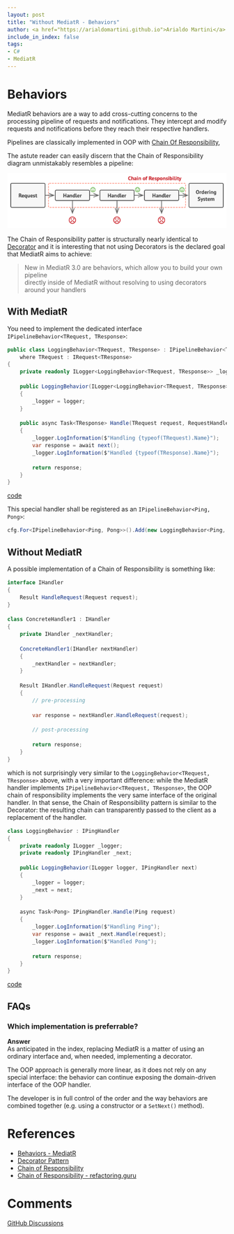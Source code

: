 ```yaml
---
layout: post
title: "Without MediatR - Behaviors"
author: <a href="https://arialdomartini.github.io">Arialdo Martini</a>
include_in_index: false
tags:
- C#
- MediatR
---
```

# Behaviors
MediatR behaviors are a way to add cross-cutting concerns to the processing pipeline of requests and notifications. They intercept and modify requests and notifications before they reach their respective handlers.

Pipelines are classically implemented in OOP with [Chain Of Responsibility][chain-of-responsibility], 

The astute reader can easily discern that the Chain of Responsibility diagram unmistakably resembles a pipeline:

![Chain of Responsibility as an execution pipeline](static/img/without-mediatr/chain-of-responsibility.png)


The Chain of Responsibility patter is structurally nearly identical to [Decorator][decorator-pattern] and it is interesting that not using Decorators is the declared goal that MediatR aims to achieve:

> New in MediatR 3.0 are behaviors, which allow you to build your own pipeline<br/>
> directly inside of MediatR without resolving to using decorators around your handlers

## With MediatR
You need to implement the dedicated interface `IPipelineBehavior<TRequest, TResponse>`:

```csharp
public class LoggingBehavior<TRequest, TResponse> : IPipelineBehavior<TRequest, TResponse>
    where TRequest : IRequest<TResponse>
{
    private readonly ILogger<LoggingBehavior<TRequest, TResponse>> _logger;

    public LoggingBehavior(ILogger<LoggingBehavior<TRequest, TResponse>> logger)
    {
        _logger = logger;
    }

    public async Task<TResponse> Handle(TRequest request, RequestHandlerDelegate<TResponse> next, CancellationToken cancellationToken)
    {
        _logger.LogInformation($"Handling {typeof(TRequest).Name}");
        var response = await next();
        _logger.LogInformation($"Handled {typeof(TResponse).Name}");

        return response;
    }
}
```
[code](https://github.com/arialdomartini/without-mediatr/blob/master/src/WithoutMediatR/Behaviors/With.cs)

This special handler shall be registered as an `IPipelineBehavior<Ping, Pong>`:

```csharp
cfg.For<IPipelineBehavior<Ping, Pong>>().Add(new LoggingBehavior<Ping, Pong>(_logger));
```

## Without MediatR
A possible implementation of a Chain of Responsibility is something like:

```csharp
interface IHandler
{
    Result HandleRequest(Request request);
}

class ConcreteHandler1 : IHandler
{
    private IHandler _nextHandler;

    ConcreteHandler1(IHandler nextHandler)
    {
        _nextHandler = nextHandler;
    }

    Result IHandler.HandleRequest(Request request)
    {
        // pre-processing
		
        var response = nextHandler.HandleRequest(request);
		
		// post-processing
		
		return response;
    }
}
```

which is not surprisingly very similar to the `LoggingBehavior<TRequest, TResponse>` above, with a very important difference: while the MediatR handler implements `IPipelineBehavior<TRequest, TResponse>`, the OOP chain of responsibility implements the very same interface of the original handler. In that sense, the Chain of Responsibility pattern is similar to the Decorator: the resulting chain can transparently passed to the client as a replacement of the handler.

```csharp
class LoggingBehavior : IPingHandler
{
    private readonly ILogger _logger;
    private readonly IPingHandler _next;

    public LoggingBehavior(ILogger logger, IPingHandler next)
    {
        _logger = logger;
        _next = next;
    }

    async Task<Pong> IPingHandler.Handle(Ping request)
    {
        _logger.LogInformation($"Handling Ping");
        var response = await _next.Handle(request);
        _logger.LogInformation($"Handled Pong");

        return response;
    }
}
```
[code](https://github.com/arialdomartini/without-mediatr/blob/master/src/WithoutMediatR/Behaviors/Without.cs)

## FAQs
### Which implementation is preferrable?
**Answer**<br/>
As anticipated in the index, replacing MediatR is a matter of using an ordinary interface and, when needed, implementing a decorator.

The OOP approach is generally more linear, as it does not rely on any special interface: the behavior can continue exposing the domain-driven interface of the OOP handler. 

The developer is in full control of the order and the way behaviors are combined together (e.g. using a constructor or a `SetNext()` method).


# References
* [Behaviors - MediatR][mediatr-behaviors]
* [Decorator Pattern][decorator-pattern]
* [Chain of Responsibility][chain-of-responsibility]
* [Chain of Responsibility - refactoring.guru][chain-of-responsibility-refactoring-guru]

# Comments
[GitHub Discussions](https://github.com/arialdomartini/arialdomartini.github.io/discussions/22)

[mediatr-behaviors]: https://github.com/jbogard/MediatR/wiki/Behaviors
[decorator-pattern]: https://en.wikipedia.org/wiki/Decorator_pattern
[chain-of-responsibility]: https://en.wikipedia.org/wiki/Chain-of-responsibility_pattern
[chain-of-responsibility-refactoring-guru]: https://refactoring.guru/design-patterns/chain-of-responsibility
